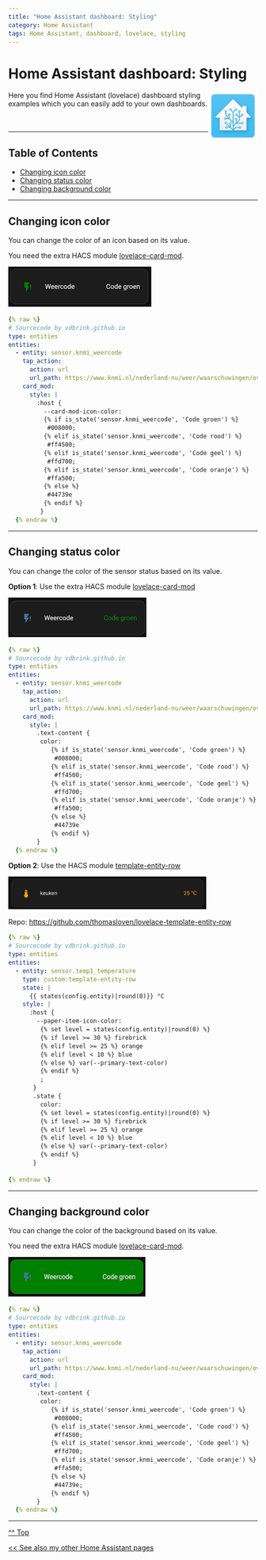 ```yaml
---
title: "Home Assistant dashboard: Styling"
category: Home Assistant
tags: Home Assistant, dashboard, lovelace, styling
---
```

# Home Assistant dashboard: Styling

<a href="index"><img src="images/home_assistant_logo.png" style="float: right;" alt="Home Assistant logo" height="100px"></a>

Here you find Home Assistant (lovelace) dashboard styling examples which you can easily add to your own dashboards.
<br/><br/><br/>

---
## Table of Contents
<!-- TOC -->
* [Changing icon color](#changing-icon-color)
* [Changing status color](#changing-status-color)
* [Changing background color](#changing-background-color)
<!-- TOC -->

---
## Changing icon color

You can change the color of an icon based on its value.

You need the extra HACS module [lovelace-card-mod](https://github.com/thomasloven/lovelace-card-mod).

![Changing icon color](images_styling/colored_icon.png)
```yaml
{% raw %}
# Sourcecode by vdbrink.github.io
type: entities
entities:
  - entity: sensor.knmi_weercode
    tap_action:
      action: url
      url_path: https://www.knmi.nl/nederland-nu/weer/waarschuwingen/overijssel
    card_mod:
      style: |
        :host {
          --card-mod-icon-color:
          {% if is_state('sensor.knmi_weercode', 'Code groen') %}
           #008000;
          {% elif is_state('sensor.knmi_weercode', 'Code rood') %}
           #ff4500;
          {% elif is_state('sensor.knmi_weercode', 'Code geel') %}
           #ffd700;
          {% elif is_state('sensor.knmi_weercode', 'Code oranje') %}
           #ffa500;
          {% else %}
           #44739e
          {% endif %}
         }
  {% endraw %}
```

---
## Changing status color

You can change the color of the sensor status based on its value.

**Option 1**: Use the extra HACS module [lovelace-card-mod](https://github.com/thomasloven/lovelace-card-mod)

![Changing text color](images_styling/colored_status.png)
```yaml
{% raw %}
# Sourcecode by vdbrink.github.io
type: entities
entities:
  - entity: sensor.knmi_weercode
    tap_action:
      action: url
      url_path: https://www.knmi.nl/nederland-nu/weer/waarschuwingen/overijssel
    card_mod:
      style: |
        .text-content {
         color:
            {% if is_state('sensor.knmi_weercode', 'Code groen') %}
             #008000;
            {% elif is_state('sensor.knmi_weercode', 'Code rood') %}
             #ff4500;
            {% elif is_state('sensor.knmi_weercode', 'Code geel') %}
             #ffd700;
            {% elif is_state('sensor.knmi_weercode', 'Code oranje') %}
             #ffa500;
            {% else %}
             #44739e
            {% endif %}
        }
  {% endraw %}
```

**Option 2**: Use the HACS module [template-entity-row](homeassistant_dashboard_hacs#template-entity-row)

<img src="images_hacs/hacs_template-entity-row.png" alt="template-entity-row" width="400px">

Repo: https://github.com/thomasloven/lovelace-template-entity-row
```yaml
{% raw %}
# Sourcecode by vdbrink.github.io
type: entities
entities:
  - entity: sensor.temp1_temperature
    type: custom:template-entity-row
    state: |
      {{ states(config.entity)|round(0)}} °C
    style: |
      :host {
        --paper-item-icon-color:
         {% set level = states(config.entity)|round(0) %}
         {% if level >= 30 %} firebrick
         {% elif level >= 25 %} orange
         {% elif level < 10 %} blue
         {% else %} var(--primary-text-color)
         {% endif %} 
         ;
       }
       .state {
         color: 
         {% set level = states(config.entity)|round(0) %}
         {% if level >= 30 %} firebrick
         {% elif level >= 25 %} orange
         {% elif level < 10 %} blue
         {% else %} var(--primary-text-color)
         {% endif %} 
       }

{% endraw %}
```

---
## Changing background color

You can change the color of the background based on its value.

You need the extra HACS module [lovelace-card-mod](https://github.com/thomasloven/lovelace-card-mod).

![Changing text color](images_styling/colored_background.png)
```yaml
{% raw %}
# Sourcecode by vdbrink.github.io
type: entities
entities:
  - entity: sensor.knmi_weercode
    tap_action:
      action: url
      url_path: https://www.knmi.nl/nederland-nu/weer/waarschuwingen/overijssel
    card_mod:
      style: |
        .text-content {
         color:
            {% if is_state('sensor.knmi_weercode', 'Code groen') %}
             #008000;
            {% elif is_state('sensor.knmi_weercode', 'Code rood') %}
             #ff4500;
            {% elif is_state('sensor.knmi_weercode', 'Code geel') %}
             #ffd700;
            {% elif is_state('sensor.knmi_weercode', 'Code oranje') %}
             #ffa500;
            {% else %}
             #44739e;
            {% endif %}
        }
  {% endraw %}
```

---
[^^ Top](#table-of-contents)

[<< See also my other Home Assistant pages](index)